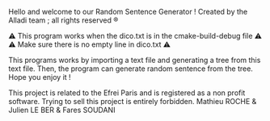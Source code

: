 Hello and welcome to our Random Sentence Generator ! Created by the Alladi team ; all rights reserved ®

⚠️ This program works when the dico.txt is in the cmake-build-debug file ⚠️ <br />
⚠️ Make sure there is no empty line in dico.txt ⚠️

This programs works by importing a text file and generating a tree from this text file. Then, the program can generate random sentence from the tree. Hope you enjoy it !

This project is related to the Efrei Paris and is registered as a non profit software. Trying to sell this project is entirely forbidden.
Mathieu ROCHE & Julien LE BER & Fares SOUDANI
